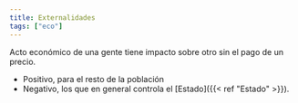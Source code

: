 ```yaml
---
title: Externalidades
tags: ["eco"]
---
```


Acto económico de una gente tiene impacto sobre otro sin el pago de un precio.
- Positivo, para el resto de la población
- Negativo, los que en general controla el [Estado]({{< ref "Estado" >}}).
